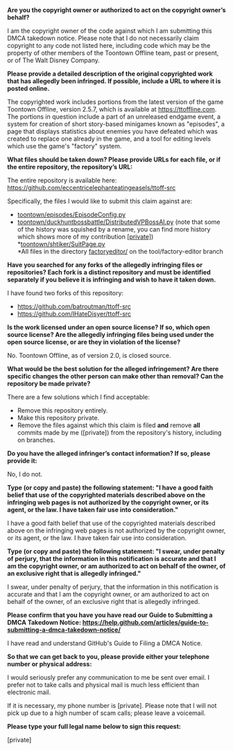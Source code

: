 **Are you the copyright owner or authorized to act on the copyright owner’s behalf?**     
     
I am the copyright owner of the code against which I am submitting this DMCA takedown notice. Please note that I do not necessarily claim copyright to any code not listed here, including code which may be the property of other members of the Toontown Offline team, past or present, or of The Walt Disney Company.     
     
**Please provide a detailed description of the original copyrighted work that has allegedly been infringed. If possible, include a URL to where it is posted online.**     
     
The copyrighted work includes portions from the latest version of the game Toontown Offline, version 2.5.7, which is available at https://ttoffline.com. The portions in question include a part of an unreleased endgame event, a system for creation of short story-based minigames known as "episodes", a page that displays statistics about enemies you have defeated which was created to replace one already in the game, and a tool for editing levels which use the game's "factory" system.     
     
**What files should be taken down? Please provide URLs for each file, or if the entire repository, the repository’s URL:**     
     
The entire repository is available here: https://github.com/eccentricelephanteatingeasels/ttoff-src     
     
Specifically, the files I would like to submit this claim against are:      
* [toontown/episodes/EpisodeConfig.py](https://github.com/eccentricelephanteatingeasels/ttoff-src/blob/master/toontown/episodes/EpisodeConfig.py)      
* [toontown/duckhuntbossbattle/DistributedVPBossAI.py](https://github.com/eccentricelephanteatingeasels/ttoff-src/blob/master/toontown/duckhuntbossbattle/DistributedVPBossAI.py) (note that some of the history was squished by a rename, you can find more history which shows more of my contribution [[private]](https://github.com/eccentricelephanteatingeasels/ttoff-src/commits/master/toontown/rebornbossbattle/DistributedVPBossAI.py))      
*[toontown/shtiker/SuitPage.py](https://github.com/eccentricelephanteatingeasels/ttoff-src/blob/master/toontown/shtiker/SuitPage.py)      
*All files in the directory [factoryeditor/](https://github.com/eccentricelephanteatingeasels/ttoff-src/tree/tool/factory-editor/factoryeditor) on the tool/factory-editor branch     
     
**Have you searched for any forks of the allegedly infringing files or repositories? Each fork is a distinct repository and must be identified separately if you believe it is infringing and wish to have it taken down.**     
     
I have found two forks of this repository:      
* https://github.com/batroutman/ttoff-src      
* https://github.com/IHateDisyer/ttoff-src     
     
**Is the work licensed under an open source license? If so, which open source license? Are the allegedly infringing files being used under the open source license, or are they in violation of the license?**     
     
No. Toontown Offline, as of version 2.0, is closed source.     
     
**What would be the best solution for the alleged infringement? Are there specific changes the other person can make other than removal? Can the repository be made private?**     
     
There are a few solutions which I find acceptable:      
* Remove this repository entirely.      
* Make this repository private.      
* Remove the files against which this claim is filed **and** remove **all** commits made by me ([private]) from the repository's history, including on branches.     
     
**Do you have the alleged infringer’s contact information? If so, please provide it:**     
     
No, I do not.     
     
**Type (or copy and paste) the following statement: "I have a good faith belief that use of the copyrighted materials described above on the infringing web pages is not authorized by the copyright owner, or its agent, or the law. I have taken fair use into consideration."**     
     
I have a good faith belief that use of the copyrighted materials described above on the infringing web pages is not authorized by the copyright owner, or its agent, or the law. I have taken fair use into consideration.     
     
**Type (or copy and paste) the following statement: "I swear, under penalty of perjury, that the information in this notification is accurate and that I am the copyright owner, or am authorized to act on behalf of the owner, of an exclusive right that is allegedly infringed."**     
     
I swear, under penalty of perjury, that the information in this notification is accurate and that I am the copyright owner, or am authorized to act on behalf of the owner, of an exclusive right that is allegedly infringed.     
     
**Please confirm that you have you have read our Guide to Submitting a DMCA Takedown Notice: https://help.github.com/articles/guide-to-submitting-a-dmca-takedown-notice/**     
     
I have read and understand GitHub's Guide to Filing a DMCA Notice.     
     
**So that we can get back to you, please provide either your telephone number or physical address:**     
     
I would seriously prefer any communication to me be sent over email. I prefer not to take calls and physical mail is much less efficient than electronic mail.     
     
If it is necessary, my phone number is [private]. Please note that I will not pick up due to a high number of scam calls; please leave a voicemail.     
     
**Please type your full legal name below to sign this request:**     
     
[private]
